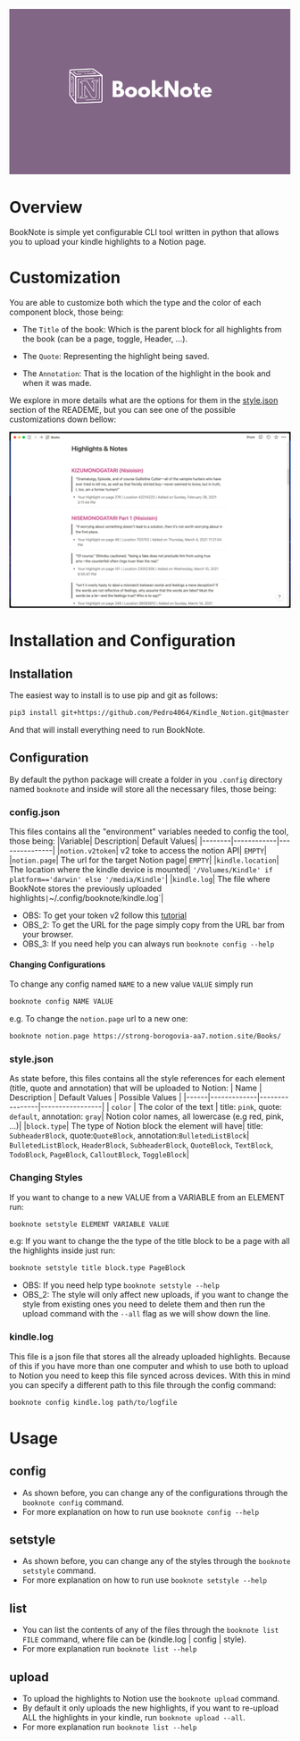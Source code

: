 ![BookNote Logo](docs/imgs/booknote_logo.png)

# Overview
BookNote is simple yet configurable CLI tool written in python that allows you to upload your kindle highlights to a Notion page.

# Customization
You are able to customize both which the type and the color of each component block, those being:

- The `Title` of the book: Which is the parent block for all highlights from the book (can be a page, toggle, Header, ...).

- The `Quote`: Representing the highlight being saved.

- The `Annotation`: That is the location of the highlight in the book and when it was made.

We explore in more details what are the options for them in the [style.json](###style.json) section of the READEME, but you can see one of the possible customizations down bellow:

![ex 1](docs/imgs/ex_1.png)

# Installation and Configuration

## Installation 
The easiest way to install is to use pip and git as follows:
```bash
pip3 install git+https://github.com/Pedro4064/Kindle_Notion.git@master
``` 
And that will install everything need to run BookNote.

## Configuration
By default the python package will create a folder in you `.config` directory named `booknote` and inside will store all the necessary files, those being:

### config.json

This files contains all the "environment" variables needed to config the tool, those being:
|Variable| Description| Default Values|
|--------|------------|---------------|
|`notion.v2token`| v2 toke to access the notion API| `EMPTY`|
|`notion.page`| The url for the target Notion page| `EMPTY`| 
|`kindle.location`| The location where the kindle device is mounted| `'/Volumes/Kindle' if platform=='darwin' else '/media/Kindle'`|
|`kindle.log`| The file where BookNote stores the previously uploaded highlights`|`~/.config/booknote/kindle.log`|

- OBS: To get your token v2 follow this [tutorial](https://www.redgregory.com/notion/2020/6/15/9zuzav95gwzwewdu1dspweqbv481s5)
- OBS_2: To get the URL for the page simply copy from the URL bar from your browser.
- OBS_3: If you need help you can always run `booknote config --help`

#### Changing Configurations
To change any config named `NAME` to a new value `VALUE` simply run 
```bash
booknote config NAME VALUE
```
e.g. To change the `notion.page` url to a new one:
```bash
booknote notion.page https://strong-borogovia-aa7.notion.site/Books/
```


### style.json
As state before, this files contains all the style references for each element (title, quote and annotation) that will be uploaded to Notion:
| Name | Description | Default Values | Possible Values | 
|------|-------------|----------------|-----------------|
| `color` | The color of the text | title: `pink`, quote: `default`, annotation: `gray`| Notion color names, all lowercase (e.g red, pink, ...)|
|`block.type`| The type of Notion block the element will have| title: `SubheaderBlock`, quote:`QuoteBlock`, annotation:`BulletedListBlock`| `BulletedListBlock`, `HeaderBlock`, `SubheaderBlock`, `QuoteBlock`, `TextBlock`, `TodoBlock`, `PageBlock`, `CalloutBlock`, `ToggleBlock`|


### Changing Styles
If you want to change to a new VALUE from a VARIABLE from an ELEMENT run:
```bash
booknote setstyle ELEMENT VARIABLE VALUE
```

e.g: If you want to change the the type of the title block to be a page with all the highlights inside just run:
```bash
booknote setstyle title block.type PageBlock
```

- OBS: If you need help type `booknote setstyle --help`
- OBS_2: The style will only affect new uploads, if you want to change the style from existing ones you need to delete them and then run the upload command with the `--all` flag as we will show down the line.

### kindle.log

This file is a json file that stores all the already uploaded highlights. Because of this if you have more than one computer and whish to use both to upload to Notion you need to keep this file synced across devices. With this in mind you can specify a different path to this file through the config command:
```bash
booknote config kindle.log path/to/logfile
```

# Usage

## config 
- As shown before, you can change any of the configurations through the `booknote config` command.
- For more explanation on how to run use `booknote config --help`

## setstyle
- As shown before, you can change any of the styles through the `booknote setstyle` command.
- For more explanation on how to run use `booknote setstyle --help`

## list
- You can list the contents of any of the files through the `booknote list FILE`  command, where file can be (kindle.log | config | style).
- For more explanation run `booknote list --help`


## upload
- To upload the highlights to Notion use the `booknote upload` command.
- By default it only uploads the new highlights, if you want to re-upload ALL the highlights in your kindle, run `booknote upload --all`.
- For more explanation run `booknote list --help`